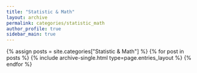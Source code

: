 ```yaml
---
title: "Statistic & Math"
layout: archive
permalink: categories/statistic_math
author_profile: true
sidebar_main: true
---
```



{% assign posts = site.categories["Statistic & Math"] %}
{% for post in posts %} {% include archive-single.html type=page.entries_layout %} {% endfor %}